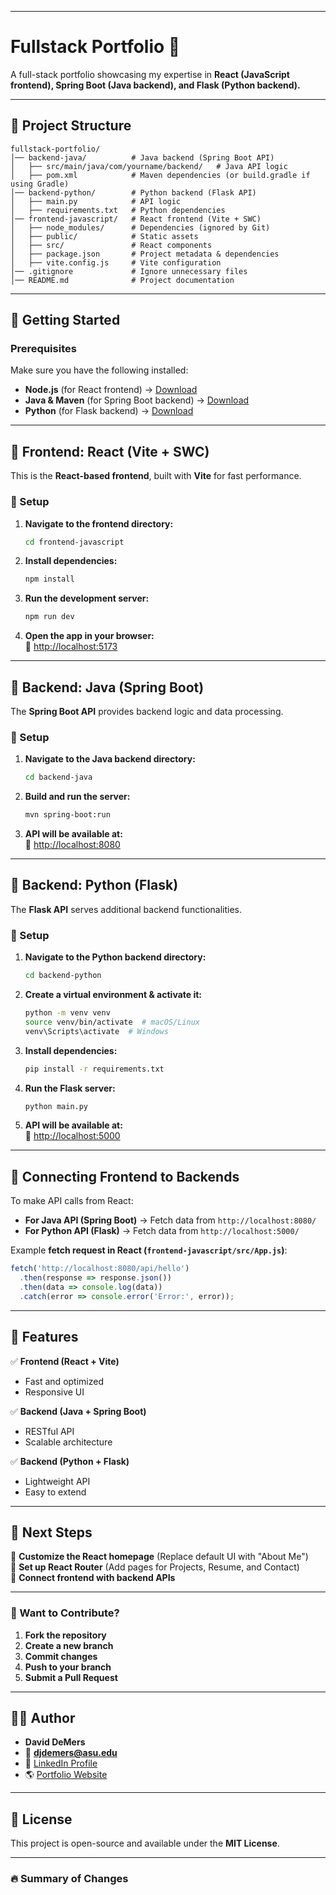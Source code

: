 
---

# **Fullstack Portfolio 🚀**
A full-stack portfolio showcasing my expertise in **React (JavaScript frontend), Spring Boot (Java backend), and Flask (Python backend).**

---

## **📂 Project Structure**
```plaintext
fullstack-portfolio/
│── backend-java/          # Java backend (Spring Boot API)
│   ├── src/main/java/com/yourname/backend/   # Java API logic
│   ├── pom.xml            # Maven dependencies (or build.gradle if using Gradle)
│── backend-python/        # Python backend (Flask API)
│   ├── main.py            # API logic
│   ├── requirements.txt   # Python dependencies
│── frontend-javascript/   # React frontend (Vite + SWC)
│   ├── node_modules/      # Dependencies (ignored by Git)
│   ├── public/            # Static assets
│   ├── src/               # React components
│   ├── package.json       # Project metadata & dependencies
│   ├── vite.config.js     # Vite configuration
│── .gitignore             # Ignore unnecessary files
│── README.md              # Project documentation
```

---

## **🚀 Getting Started**
### **Prerequisites**
Make sure you have the following installed:
- **Node.js** (for React frontend) → [Download](https://nodejs.org/)
- **Java & Maven** (for Spring Boot backend) → [Download](https://adoptopenjdk.net/)
- **Python** (for Flask backend) → [Download](https://www.python.org/)

---

## **🔹 Frontend: React (Vite + SWC)**
This is the **React-based frontend**, built with **Vite** for fast performance.

### **📌 Setup**
1. **Navigate to the frontend directory:**
   ```bash
   cd frontend-javascript
   ```
2. **Install dependencies:**
   ```bash
   npm install
   ```
3. **Run the development server:**
   ```bash
   npm run dev
   ```
4. **Open the app in your browser:**  
   🔗 [http://localhost:5173](http://localhost:5173)

---

## **🔹 Backend: Java (Spring Boot)**
The **Spring Boot API** provides backend logic and data processing.

### **📌 Setup**
1. **Navigate to the Java backend directory:**
   ```bash
   cd backend-java
   ```
2. **Build and run the server:**
   ```bash
   mvn spring-boot:run
   ```
3. **API will be available at:**  
   🔗 [http://localhost:8080](http://localhost:8080)

---

## **🔹 Backend: Python (Flask)**
The **Flask API** serves additional backend functionalities.

### **📌 Setup**
1. **Navigate to the Python backend directory:**
   ```bash
   cd backend-python
   ```
2. **Create a virtual environment & activate it:**
   ```bash
   python -m venv venv
   source venv/bin/activate  # macOS/Linux
   venv\Scripts\activate  # Windows
   ```
3. **Install dependencies:**
   ```bash
   pip install -r requirements.txt
   ```
4. **Run the Flask server:**
   ```bash
   python main.py
   ```
5. **API will be available at:**  
   🔗 [http://localhost:5000](http://localhost:5000)

---

## **🔗 Connecting Frontend to Backends**
To make API calls from React:
- **For Java API (Spring Boot)** → Fetch data from `http://localhost:8080/`
- **For Python API (Flask)** → Fetch data from `http://localhost:5000/`

Example **fetch request in React (`frontend-javascript/src/App.js`)**:
```javascript
fetch('http://localhost:8080/api/hello')
  .then(response => response.json())
  .then(data => console.log(data))
  .catch(error => console.error('Error:', error));
```

---

## **🌟 Features**
✅ **Frontend (React + Vite)**
- Fast and optimized
- Responsive UI

✅ **Backend (Java + Spring Boot)**
- RESTful API
- Scalable architecture

✅ **Backend (Python + Flask)**
- Lightweight API
- Easy to extend

---

## **📌 Next Steps**
🔲 **Customize the React homepage** (Replace default UI with "About Me")  
🔲 **Set up React Router** (Add pages for Projects, Resume, and Contact)  
🔲 **Connect frontend with backend APIs**

---

### **🚀 Want to Contribute?**
1. **Fork the repository**
2. **Create a new branch**
3. **Commit changes**
4. **Push to your branch**
5. **Submit a Pull Request**

---

## **👨‍💻 Author**
- **David DeMers**
- 📧 **djdemers@asu.edu**
- 🔗 [LinkedIn Profile](www.linkedin.com/in/david-joseph-de-mers)
- 🌎 [Portfolio Website](https://github.com/djdemers/djdemers.git)

---

## **📜 License**
This project is open-source and available under the **MIT License**.

---

### **🔥 Summary of Changes**
